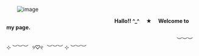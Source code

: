   ![image](https://github.com/user-attachments/assets/4076fd02-a6f3-4c34-b340-e14080c65b2a)



                             **Hallo!! ^_^  ★  Welcome to my page.**


                                ︶︶︶ ⊹ ︶︶︶⠀୨♡୧⠀︶︶︶ ⊹ ︶︶︶
       
